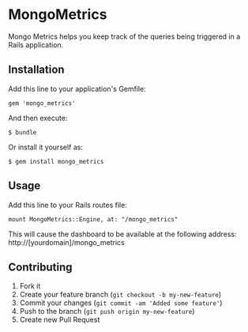 # MongoMetrics

Mongo Metrics helps you keep track of the queries being triggered in a Rails application.

## Installation

Add this line to your application's Gemfile:

    gem 'mongo_metrics'

And then execute:

    $ bundle

Or install it yourself as:

    $ gem install mongo_metrics

## Usage

Add this line to your Rails routes file:

    mount MongoMetrics::Engine, at: "/mongo_metrics"

This will cause the dashboard to be available at the following address: http://[yourdomain]/mongo_metrics

## Contributing

1. Fork it
2. Create your feature branch (`git checkout -b my-new-feature`)
3. Commit your changes (`git commit -am 'Added some feature'`)
4. Push to the branch (`git push origin my-new-feature`)
5. Create new Pull Request
